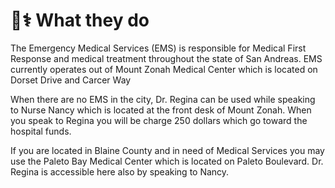 # 👨⚕ What they do

The Emergency Medical Services (EMS) is responsible for Medical First Response and medical treatment throughout the state of San Andreas. EMS currently operates out of Mount Zonah Medical Center which is located on Dorset Drive and Carcer Way

When there are no EMS in the city, Dr. Regina can be used while speaking to Nurse Nancy which is located at the front desk of Mount Zonah. When you speak to Regina you will be charge 250 dollars which go toward the hospital funds.&#x20;

If you are located in Blaine County and in need of Medical Services you may use the Paleto Bay Medical Center which is located on Paleto Boulevard. Dr. Regina is accessible here also by speaking to Nancy.&#x20;
